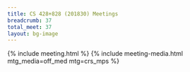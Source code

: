 ```yaml
---
title: CS 428+828 (201830) Meetings
breadcrumb: 37
total_meet: 37
layout: bg-image
---
```

{% include meeting.html %}
{% include meeting-media.html mtg_media=off_med mtg=crs_mps %}
